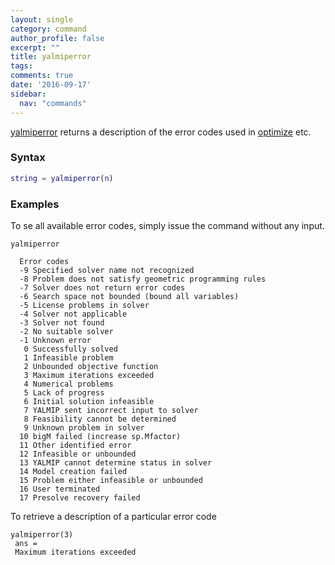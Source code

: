 ```yaml
---
layout: single
category: command
author_profile: false
excerpt: ""
title: yalmiperror
tags:
comments: true
date: '2016-09-17'
sidebar:
  nav: "commands"
---
```


[yalmiperror](/command/yalmiperror) returns a description of the error codes used in [optimize](/command/optimize) etc.

### Syntax

````matlab
string = yalmiperror(n)
````

### Examples
To se all available error codes, simply issue the command without any input.
````matlabb
yalmiperror

  Error codes
  -9 Specified solver name not recognized
  -8 Problem does not satisfy geometric programming rules
  -7 Solver does not return error codes
  -6 Search space not bounded (bound all variables)
  -5 License problems in solver
  -4 Solver not applicable
  -3 Solver not found
  -2 No suitable solver
  -1 Unknown error
   0 Successfully solved
   1 Infeasible problem
   2 Unbounded objective function
   3 Maximum iterations exceeded
   4 Numerical problems
   5 Lack of progress
   6 Initial solution infeasible
   7 YALMIP sent incorrect input to solver
   8 Feasibility cannot be determined
   9 Unknown problem in solver
  10 bigM failed (increase sp.Mfactor)  
  11 Other identified error
  12 Infeasible or unbounded
  13 YALMIP cannot determine status in solver
  14 Model creation failed
  15 Problem either infeasible or unbounded
  16 User terminated
  17 Presolve recovery failed
````

To retrieve a description of a particular error code
````matlabb
yalmiperror(3)
 ans =
 Maximum iterations exceeded
````
